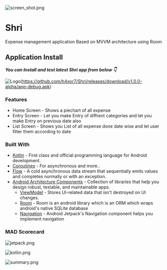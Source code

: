 ![screen_shot.png](https://github.com/h4xor7/Shri/blob/def52ac8221c353a752ffc76d892bdd8593e6179/media/shri_screen_shots.png)

# Shri

Expense management application  Based on MVVM architecture using Room

## Application Install

***You can Install and test latest Shri app from below 👇***

![Logo](https://img.shields.io/badge/Shri-Apk-green)(https://github.com/h4xor7/Shri/releases/download/v1.0.0-alpha/app-debug.apk)


### Features

- Home Screen - Shows a piechart of all expense
- Entry Screen - Let you make Entry of diffrent categories and let you make Entry on previous  date also
- List Screen - Shows you List of all expense done date wise and let user filter them according to date 



### Built With

- [Kotlin](https://kotlinlang.org/) - First class and official programming language for Android development.
- [Coroutines](https://kotlinlang.org/docs/reference/coroutines-overview.html) - For asynchronous and more..
- [Flow](https://kotlin.github.io/kotlinx.coroutines/kotlinx-coroutines-core/kotlinx.coroutines.flow/-flow/) - A cold asynchronous data stream that sequentially emits values and completes normally or with an exception.
- [Android Architecture Components](https://developer.android.com/topic/libraries/architecture) - Collection of libraries that help you design robust, testable, and maintainable apps.
  - [ViewModel](https://developer.android.com/topic/libraries/architecture/viewmodel) - Stores UI-related data that isn't destroyed on UI changes. 
  - [Room](https://developer.android.com/training/data-storage/room) - Room is an android library which is an ORM which wraps android's native SQLite database
  - [Navigation](https://developer.android.com/guide/navigation) - Android Jetpack's Navigation component helps you implement navigation
 
 ### MAD Scorecard
![jetpack.png](https://github.com/h4xor7/Shri/blob/e714ba4fe2c2d4c62b1871fe305077e7ca5e7df8/media/jetpack.png)

![kotlin.png](https://github.com/h4xor7/Shri/blob/e714ba4fe2c2d4c62b1871fe305077e7ca5e7df8/media/kotlin.png)

![summary.png](https://github.com/h4xor7/Shri/blob/55249fd1e405cb057ab7c7fb8803b2327252c47a/media/summary.png)
